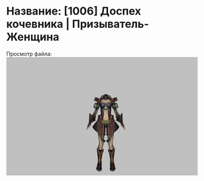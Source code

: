 # Название: [1006] Доспех кочевника | Призыватель-Женщина

Просмотр файла:
![p090003.png](p090003.png)